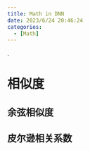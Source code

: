 ```yaml
---
title: Math in DNN
date: 2023/6/24 20:46:24
categories:
  - [Math]
---
```


.

<!-- more -->

# 相似度

## 余弦相似度



## 皮尔逊相关系数

